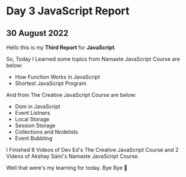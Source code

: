 # Day 3 JavaScript Report

## 30 August 2022

Hello this is my **Third Report** for **JavaScript**.

So, Today I Learned some topics from Namaste JavaScript Course are below:

- How Function Works in JavaScript
- Shortest JavaScript Program

And from The Creative JavaScript Course are below:

- Dom in JavaScript
- Event Listners
- Local Storage
- Session Storage
- Collections and Nodelists
- Event Bubbling

I Finished 8 Videos of Dev Ed's The Creative JavaScript Course and 2 Videos of Akshay Saini's Namaste JavaScript Course.

Well that were's my learning for today. Bye Bye :wave:
